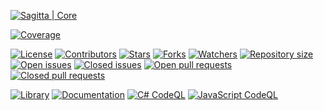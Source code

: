 [![Sagitta | Core](https://raw.githubusercontent.com/daht-x/sagitta-core/main/readme.png)](https://github.com/daht-x "By @daht-x")

[![Coverage](https://img.shields.io/codecov/c/github/daht-x/sagitta-core?style=for-the-badge&logo=codecov&logoColor=FFFFFF&label=COVERAGE&labelColor=000000&color=7950F2)](https://app.codecov.io/gh/daht-x/sagitta-core)

[repository]: https://github.com/daht-x/sagitta-core

[![License](https://img.shields.io/github/license/daht-x/sagitta-core?style=for-the-badge&logo=github&logoColor=FFFFFF&label=LICENSE&labelColor=000000&color=228BE6)](https://github.com/daht-x/sagitta-core/blob/main/license)
[![Contributors](https://img.shields.io/github/contributors/daht-x/sagitta-core?style=for-the-badge&logo=github&logoColor=FFFFFF&label=CONTRIBUTORS&labelColor=000000&color=228BE6)](https://github.com/daht-x/sagitta-core/graphs/contributors)
[![Stars](https://img.shields.io/github/stars/daht-x/sagitta-core?style=for-the-badge&logo=github&logoColor=FFFFFF&label=STARS&labelColor=000000&color=228BE6)][repository]
[![Forks](https://img.shields.io/github/forks/daht-x/sagitta-core?style=for-the-badge&logo=github&logoColor=FFFFFF&label=FORKS&labelColor=000000&color=228BE6)](https://github.com/daht-x/sagitta-core/forks)
[![Watchers](https://img.shields.io/github/watchers/daht-x/sagitta-core?style=for-the-badge&logo=github&logoColor=FFFFFF&label=WATCHERS&labelColor=000000&color=228BE6)](https://github.com/daht-x/sagitta-core/watchers)
[![Repository size](https://img.shields.io/github/repo-size/daht-x/sagitta-core?style=for-the-badge&logo=github&logoColor=FFFFFF&label=REPOSITORY%20SIZE&labelColor=000000&color=228BE6)][repository]
[![Open issues](https://img.shields.io/github/issues-raw/daht-x/sagitta-core?style=for-the-badge&logo=github&logoColor=FFFFFF&label=OPEN%20ISSUES&labelColor=000000&color=228BE6)](https://github.com/daht-x/sagitta-core/issues?q=is%3Aopen+is%3Aissue)
[![Closed issues](https://img.shields.io/github/issues-closed-raw/daht-x/sagitta-core?style=for-the-badge&logo=github&logoColor=FFFFFF&label=CLOSED%20ISSUES&labelColor=000000&color=228BE6)](https://github.com/daht-x/sagitta-core/issues?q=is%3Aissue+is%3Aclosed)
[![Open pull requests](https://img.shields.io/github/issues-pr-raw/daht-x/sagitta-core?style=for-the-badge&logo=github&logoColor=FFFFFF&label=OPEN%20PULL%20REQUESTS&labelColor=000000&color=228BE6)](https://github.com/daht-x/sagitta-core/pulls?q=is%3Aopen+is%3Apr)
[![Closed pull requests](https://img.shields.io/github/issues-pr-closed-raw/daht-x/sagitta-core?style=for-the-badge&logo=github&logoColor=FFFFFF&label=CLOSED%20PULL%20REQUESTS&labelColor=000000&color=228BE6)](https://github.com/daht-x/sagitta-core/pulls?q=is%3Apr+is%3Aclosed)

[![Library](https://img.shields.io/github/actions/workflow/status/daht-x/sagitta-core/library.yaml?style=for-the-badge&logo=github-actions&logoColor=FFFFFF&label=LIBRARY&labelColor=000000)](https://github.com/daht-x/sagitta-core/actions/workflows/library.yaml)
[![Documentation](https://img.shields.io/github/actions/workflow/status/daht-x/sagitta-core/documentation.yaml?style=for-the-badge&logo=github-actions&logoColor=FFFFFF&label=DOCUMENTATION&labelColor=000000)](https://github.com/daht-x/sagitta-core/actions/workflows/documentation.yaml)
[![C# CodeQL](https://img.shields.io/github/actions/workflow/status/daht-x/sagitta-core/csharp-codeql.yaml?style=for-the-badge&logo=github-actions&logoColor=FFFFFF&label=C%23%20CODEQL&labelColor=000000)](https://github.com/daht-x/sagitta-core/actions/workflows/csharp-codeql.yaml)
[![JavaScript CodeQL](https://img.shields.io/github/actions/workflow/status/daht-x/sagitta-core/javascript-codeql.yaml?style=for-the-badge&logo=github-actions&logoColor=FFFFFF&label=JAVASCRIPT%20CODEQL&labelColor=000000)](https://github.com/daht-x/sagitta-core/actions/workflows/javascript-codeql.yaml)

